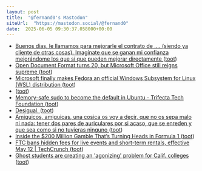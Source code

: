 ```yaml
---
layout: post
title:  "@fernand0's Mastodon"
siteUrl:  "https://mastodon.social/@fernand0"
date:  2025-06-05 09:30:37.058000+00:00
---
```

*  [Buenos días, le llamamos para mejorarle el contrato de .... (siendo ya cliente de otras cosas). Imagínate que se ganan mi confianza mejorándome los que sí que pueden mejorar directamente ](https://mastodon.social/@fernand0/114630055497162428) ([toot](https://mastodon.social/@fernand0/114630055497162428))
*  [Open Document Format turns 20, but Microsoft Office still reigns supreme ](https://www.theregister.com/2025/05/03/20_years_open_document_format) ([toot](https://mastodon.social/@fernand0/114629859423767892))
*  [Microsoft finally makes Fedora an official Windows Subsystem for Linux (WSL) distribution ](https://betanews.com/2025/05/06/microsoft-finally-makes-fedora-an-official-windows-subsystem-for-linux-wsl-distribution) ([toot](https://mastodon.social/@fernand0/114628112578291303))
*  [ ](https://mastodon.social/@vrruiz) ([toot](https://mastodon.social/@fernand0/114627255060521647))
*  [Memory-safe sudo to become the default in Ubuntu - Trifecta Tech Foundation ](https://trifectatech.org/blog/memory-safe-sudo-to-become-the-default-in-ubuntu) ([toot](https://mastodon.social/@fernand0/114626351025451158))
*  [Desigual. ](https://avecesunafoto.wordpress.com/2025/06/04/desigual) ([toot](https://mastodon.social/@fernand0/114626340825259826))
*  [Amiguicos, amiguicas, una cosica os voy a decir, que no os sepa malo ni nada: tener dos pares de auriculares por si acaso, que se enreden y que sea como si no tuvieras ninguno ](https://mastodon.social/@fernand0/114626020119170886) ([toot](https://mastodon.social/@fernand0/114626020119170886))
*  [Inside the $200 Million Gamble That’s Turning Heads in Formula 1 ](https://huddleup.substack.com/p/inside-the-200-million-gamble-that) ([toot](https://mastodon.social/@fernand0/114625958459005737))
*  [FTC bans hidden fees for live events and short-term rentals, effective May 12 \| TechCrunch ](https://techcrunch.com/2025/05/05/ftc-bans-hidden-fees-for-live-events-and-short-term-rentals-effective-may-12) ([toot](https://mastodon.social/@fernand0/114625762246041238))
*  [Ghost students are creating an &#39;agonizing&#39; problem for Calif. colleges  ](https://www.sfgate.com/bayarea/article/ghost-students-creating-problem-calif-colleges-20311708.php) ([toot](https://mastodon.social/@fernand0/114625521815354300))
